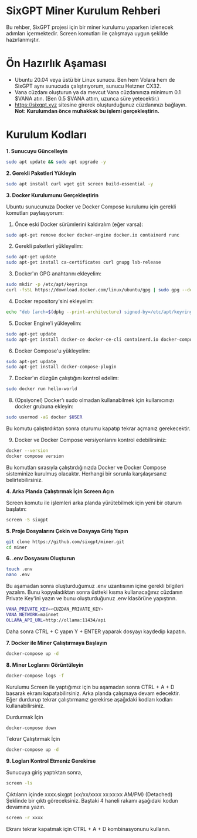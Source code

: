 # SixGPT Miner Kurulum Rehberi
Bu rehber, SixGPT projesi için bir miner kurulumu yaparken izlenecek adımları içermektedir. Screen komutları ile çalışmaya uygun şekilde hazırlanmıştır.

# Ön Hazırlık Aşaması

- Ubuntu 20.04 veya üstü bir Linux sunucu. Ben hem Volara hem de SixGPT aynı sunucuda çalıştırıyorum, sunucu Hetzner CX32.
- Vana cüzdanı oluşturun ya da mevcut Vana cüzdanınıza minimum 0.1 $VANA atın. (Ben 0.5 $VANA attım, uzunca süre yetecektir.)
- https://sixgpt.xyz sitesine girerek oluşturduğunuz cüzdanınızı bağlayın. **Not: Kurulumdan önce muhakkak bu işlemi gerçekleştirin.**

# Kurulum Kodları

**1. Sunucuyu Güncelleyin**

```bash
sudo apt update && sudo apt upgrade -y 
```

**2. Gerekli Paketleri Yükleyin**

```bash
sudo apt install curl wget git screen build-essential -y
```

**3. Docker Kurulumunu Gerçekleştirin**

Ubuntu sunucunuza Docker ve Docker Compose kurulumu için gerekli komutları paylaşıyorum:

1. Önce eski Docker sürümlerini kaldıralım (eğer varsa):
```bash
sudo apt-get remove docker docker-engine docker.io containerd runc
```

2. Gerekli paketleri yükleyelim:
```bash
sudo apt-get update
sudo apt-get install ca-certificates curl gnupg lsb-release
```

3. Docker'ın GPG anahtarını ekleyelim:
```bash
sudo mkdir -p /etc/apt/keyrings
curl -fsSL https://download.docker.com/linux/ubuntu/gpg | sudo gpg --dearmor -o /etc/apt/keyrings/docker.gpg
```

4. Docker repository'sini ekleyelim:
```bash
echo "deb [arch=$(dpkg --print-architecture) signed-by=/etc/apt/keyrings/docker.gpg] https://download.docker.com/linux/ubuntu $(lsb_release -cs) stable" | sudo tee /etc/apt/sources.list.d/docker.list > /dev/null
```

5. Docker Engine'i yükleyelim:
```bash
sudo apt-get update
sudo apt-get install docker-ce docker-ce-cli containerd.io docker-compose-plugin
```

6. Docker Compose'u yükleyelim:
```bash
sudo apt-get update
sudo apt-get install docker-compose-plugin
```

7. Docker'ın düzgün çalıştığını kontrol edelim:
```bash
sudo docker run hello-world
```

8. (Opsiyonel) Docker'ı sudo olmadan kullanabilmek için kullanıcınızı docker grubuna ekleyin:
```bash
sudo usermod -aG docker $USER
```
Bu komutu çalıştırdıktan sonra oturumu kapatıp tekrar açmanız gerekecektir.

9. Docker ve Docker Compose versiyonlarını kontrol edebilirsiniz:
```bash
docker --version
docker compose version
```

Bu komutları sırasıyla çalıştırdığınızda Docker ve Docker Compose sisteminize kurulmuş olacaktır. Herhangi bir sorunla karşılaşırsanız belirtebilirsiniz.


**4. Arka Planda Çalıştırmak İçin Screen Açın**

Screen komutu ile işlemleri arka planda yürütebilmek için yeni bir oturum başlatın:
```bash
screen -S sixgpt
```

**5. Proje Dosyalarını Çekin ve Dosyaya Giriş Yapın**

```bash
git clone https://github.com/sixgpt/miner.git
cd miner
```

**6. .env Dosyasını Oluşturun**

```bash
touch .env
nano .env
```

Bu aşamadan sonra oluşturduğumuz .env uzantısının içine gerekli bilgileri yazalım. Bunu kopyaladıktan sonra üstteki kısma kullanacağınız cüzdanın Private Key'ini yazın ve bunu oluşturduğunuz .env klasörüne yapıştırın.

```bash
VANA_PRIVATE_KEY=<CUZDAN_PRIVATE_KEY>
VANA_NETWORK=mainnet
OLLAMA_API_URL=http://ollama:11434/api
```

Daha sonra CTRL + C yapın Y + ENTER yaparak dosyayı kaydedip kapatın.

**7. Docker ile Miner Çalıştırmaya Başlayın**

```bash
docker-compose up -d
```

**8. Miner Loglarını Görüntüleyin**

```bash
docker-compose logs -f
```

Kurulumu Screen ile yaptığımız için bu aşamadan sonra CTRL + A + D basarak ekranı kapatabilirsiniz. Arka planda çalışmaya devam edecektir. Eğer durdurup tekrar çalıştırmanız gerekirse aşağıdaki kodları kodları kullanabilirsiniz.

Durdurmak İçin
```bash
docker-compose down
```

Tekrar Çalıştırmak İçin
```bash
docker-compose up -d
```

**9. Logları Kontrol Etmeniz Gerekirse**

Sunucuya giriş yaptıktan sonra, 
```bash
screen -ls
```

Çıktıların içinde 
xxxx.sixgpt (xx/xx/xxxx xx:xx:xx AM/PM)    (Detached)
Şeklinde bir çıktı göreceksiniz. Baştaki 4 haneli rakamı aşağıdaki kodun devamına yazın.

```bash
screen -r xxxx
```

Ekranı tekrar kapatmak için CTRL + A + D kombinasyonunu kullanın.
